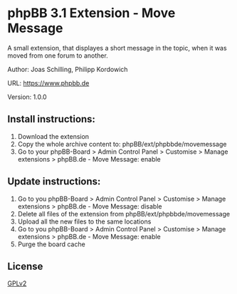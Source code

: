 # phpBB 3.1 Extension - Move Message

 A small extension, that displayes a short message in the topic, when it was moved from one forum to another.

Author: Joas Schilling, Philipp Kordowich

URL: https://www.phpbb.de

Version: 1.0.0

## Install instructions:
1. Download the extension
2. Copy the whole archive content to: phpBB/ext/phpbbde/movemessage
3. Go to your phpBB-Board > Admin Control Panel > Customise > Manage extensions > phpBB.de - Move Message: enable

## Update instructions:
1. Go to you phpBB-Board > Admin Control Panel > Customise > Manage extensions > phpBB.de - Move Message: disable
2. Delete all files of the extension from phpBB/ext/phpbbde/movemessage
3. Upload all the new files to the same locations
4. Go to you phpBB-Board > Admin Control Panel > Customise > Manage extensions > phpBB.de - Move Message: enable
5. Purge the board cache

## License

[GPLv2](license.txt)

